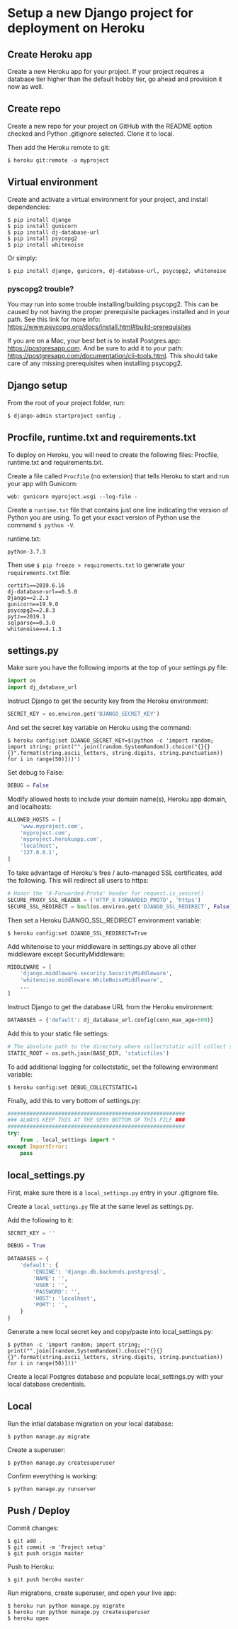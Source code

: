 # Setup a new Django project for deployment on Heroku

## Create Heroku app

Create a new Heroku app for your project. If your project requires a database tier higher than the default hobby tier, go ahead and provision it now as well.

## Create repo

Create a new repo for your project on GitHub with the README option checked and Python .gitignore selected. Clone it to local.

Then add the Heroku remote to git:
```
$ heroku git:remote -a myproject
```

## Virtual environment

Create and activate a virtual environment for your project, and install dependencies:

```
$ pip install django
$ pip install gunicorn
$ pip install dj-database-url
$ pip install psycopg2
$ pip install whitenoise
```

Or simply:

```
$ pip install django, gunicorn, dj-database-url, psycopg2, whitenoise
```

### pyscopg2 trouble?

You may run into some trouble installing/building psycopg2. This can be caused by not having the proper prerequisite packages installed and in your path. See this link for more info: https://www.psycopg.org/docs/install.html#build-prerequisites

If you are on a Mac, your best bet is to install Postgres.app: https://postgresapp.com. And be sure to add it to your path: https://postgresapp.com/documentation/cli-tools.html. This should take care of any missing prerequisites when installing psycopg2. 

## Django setup

From the root of your project folder, run:

```
$ django-admin startproject config .
```

## Procfile, runtime.txt and requirements.txt

To deploy on Heroku, you will need to create the following files: Procfile, runtime.txt and requirements.txt.

Create a file called `Procfile` (no extension) that tells Heroku to start and run your app with Gunicorn:

```
web: gunicorn myproject.wsgi --log-file -
```

Create a `runtime.txt` file that contains just one line indicating the version of Python you are using. To get your exact version of Python use the command `$ python -V`.

runtime.txt:

```
python-3.7.3
```

Then use `$ pip freeze > requirements.txt` to generate your `requirements.txt` file:

```
certifi==2019.6.16
dj-database-url==0.5.0
Django==2.2.3
gunicorn==19.9.0
psycopg2==2.8.3
pytz==2019.1
sqlparse==0.3.0
whitenoise==4.1.3
```

## settings.py

Make sure you have the following imports at the top of your settings.py file:

```python
import os
import dj_database_url
````

Instruct Django to get the security key from the Heroku environment:

```python
SECRET_KEY = os.environ.get('DJANGO_SECRET_KEY')
```

And set the secret key variable on Heroku using the command:

`$ heroku config:set DJANGO_SECRET_KEY=$(python -c 'import random; import string; print("".join([random.SystemRandom().choice("{}{}{}".format(string.ascii_letters, string.digits, string.punctuation)) for i in range(50)]))')`

Set debug to False:

```python
DEBUG = False
```

Modify allowed hosts to include your domain name(s), Heroku app domain, and localhosts:

```python
ALLOWED_HOSTS = [
    'www.myproject.com',
    'myproject.com',
    'myproject.herokuapp.com',
    'localhost',
    '127.0.0.1',
]
```

To take advantage of Heroku's free / auto-managed SSL certificates, add the following. This will redirect all users to https:

```python
# Honor the 'X-Forwarded-Proto' header for request.is_secure()
SECURE_PROXY_SSL_HEADER = ('HTTP_X_FORWARDED_PROTO', 'https')
SECURE_SSL_REDIRECT = bool(os.environ.get('DJANGO_SSL_REDIRECT', False))
```

Then set a Heroku DJANGO_SSL_REDIRECT environment variable:

`$ heroku config:set DJANGO_SSL_REDIRECT=True`

Add whitenoise to your middleware in settings.py above all other middleware except SecurityMiddleware:

```python
MIDDLEWARE = [
    'django.middleware.security.SecurityMiddleware',
    'whitenoise.middleware.WhiteNoiseMiddleware',
    ...
]
```

Instruct Django to get the database URL from the Heroku environment:

```python
DATABASES = {'default': dj_database_url.config(conn_max_age=500)}
```

Add this to your static file settings:

```python
# The absolute path to the directory where collectstatic will collect static files for deployment.
STATIC_ROOT = os.path.join(BASE_DIR, 'staticfiles')
```

To add additional logging for collectstatic, set the following environment variable:
```
$ heroku config:set DEBUG_COLLECTSTATIC=1
```

Finally, add this to very bottom of settings.py:

```python
########################################################
### ALWAYS KEEP THIS AT THE VERY BOTTOM OF THIS FILE ###
########################################################
try:
    from . local_settings import *
except ImportError:
    pass
```

## local_settings.py

First, make sure there is a `local_settings.py` entry in your .gitignore file.

Create a `local_settings.py` file at the same level as settings.py.

Add the following to it:
```python
SECRET_KEY = ''

DEBUG = True

DATABASES = {
    'default': {
        'ENGINE': 'django.db.backends.postgresql',
        'NAME': '',
        'USER': '',
        'PASSWORD': '',
        'HOST': 'localhost',
        'PORT': '',
    }
}
```

Generate a new local secret key and copy/paste into local_settings.py:

```
$ python -c 'import random; import string; print("".join([random.SystemRandom().choice("{}{}{}".format(string.ascii_letters, string.digits, string.punctuation)) for i in range(50)]))'
```

Create a local Postgres database and populate local_settings.py with your local database credentials.

## Local

Run the intial database migration on your local database:

 ```
 $ python manage.py migrate
 ```

Create a superuser:

```
$ python manage.py createsuperuser
```

Confirm everything is working:

```
$ python manage.py runserver
```

## Push / Deploy

Commit changes:

```
$ git add .
$ git commit -m 'Project setup'
$ git push origin master
```

Push to Heroku:

```
$ git push heroku master
```

Run migrations, create superuser, and open your live app:

```
$ heroku run python manage.py migrate
$ heroku run python manage.py createsuperuser
$ heroku open
```
